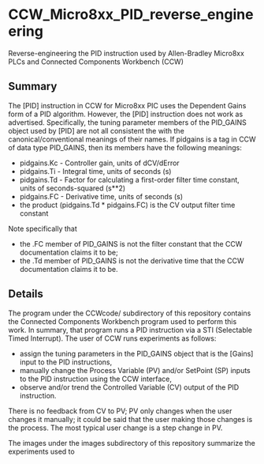 # CCW_Micro8xx_PID_reverse_engineering

Reverse-engineering the PID instruction used by Allen-Bradley Micro8xx PLCs and Connected Components Workbench (CCW)

## Summary

The [PID] instruction in CCW for Micro8xx PIC uses the Dependent Gains form of a PID algorithm.  However, the [PID] instruction does not work as advertised.  Specifically, the tuning parameter members of the PID_GAINS object used by [PID] are not all consistent the with the canonical/conventional meanings of their names.  If pidgains is a tag in CCW of data type PID_GAINS, then its members have the following meanings:

* pidgains.Kc - Controller gain, units of dCV/dError
* pidgains.Ti - Integral time, units of seconds (s)
* pidgains.Td - Factor for calculating a first-order filter time constant, units of seconds-squared (s**2)
* pidgains.FC - Derivative time, units of seconds (s)
* the product (pidgains.Td * pidgains.FC) is the CV output filter time constant

Note specifically that

* the .FC member of PID_GAINS is not the filter constant that the CCW documentation claims it to be;
* the .Td member of PID_GAINS is not the derivative time that the CCW documentation claims it to be.

## Details

The program under the CCWcode/ subdirectory of this repository contains the Connected Components Workbench program used to perform this work.  In summary, that program runs a PID instruction via a STI (Selectable Timed Interrupt).  The user of CCW runs experiments as follows:

* assign the tuning parameters in the PID_GAINS object that is the [Gains] input to the PID instructions,
* manually change the Process Variable (PV) and/or SetPoint (SP) inputs to the PID instruction using the CCW interface,
* observe and/or trend the Controlled Variable (CV) output of the PID instruction.

There is no feedback from CV to PV; PV only changes when the user changes it manually; it could be said that the user making those changes is the process.  The most typical user change is a step change in PV.

The images under the images subdirectory of this repository summarize the experiments used to 
